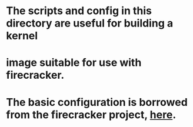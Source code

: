 # The scripts and config in this directory are useful for building a kernel

# image suitable for use with firecracker.

# The basic configuration is borrowed from the firecracker project, [here](https://github.com/firecracker-microvm/firecracker/blob/main/resources/microvm-kernel-x86_64.config).
